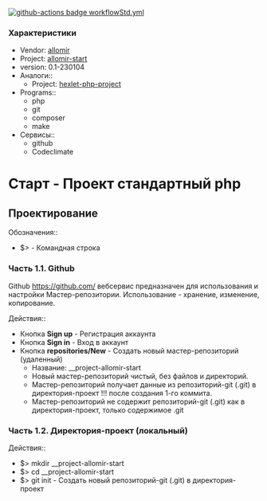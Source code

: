 <!-- _Титульная часть -->
<!-- ## Обложка -->
<!-- ### Badges -->
[![github-actions badge workflowStd.yml](https://github.com/allomir/__project-allomir-start/actions/workflows/workflowStd.yml/badge.svg)](https://github.com/allomir/__project-allomir-start/actions/workflows/workflowStd.yml)

### Характеристики
* Vendor: [allomir](https://github.com/allomir)
* Project: [allomir-start](https://github.com/allomir/__progect-allomir-start)
* version: 0.1-230104
* Аналоги::
    * Project: [hexlet-php-project](https://github.com/hexlet-boilerplates/php-package)
* Programs::
    * php
    * git
    * composer
    * make
* Сервисы::
    * github
    * Codeclimate

# Старт - Проект стандартный php

<!-- _Текстовая часть -->

## Проектирование
Обозначения::
* $> - Командная строка

### Часть 1.1. Github

Github
    https://github.com/
    вебсервис предназначен для использования и настройки Мастер-репозитории.
    Использование - хранение, изменение, копирование.

Действия::
* Кнопка **Sign up** - Регистрация аккаунта
* Кнопка **Sign in** - Вход в аккаунт
* Кнопка **repositories/New** - Создать новый мастер-репозиторий (удаленный)
    * Название: __project-allomir-start
    * Новый мастер-репозиторий чистый, без файлов и директорий.
    * Мастер-репозиторий получает данные из репозиторий-git (.git) в директория-проект !!! после создания 1-го коммита.
    * Мастер-репозиторий не содержит репозиторий-git (.git) как в директория-проект, только содержимое .git

### Часть 1.2. Директория-проект (локальный)

Действия::
* $> mkdir __project-allomir-start
* $> cd __project-allomir-start
* $> git init - Создать новый репозиторий-git (.git) в директория-проект
